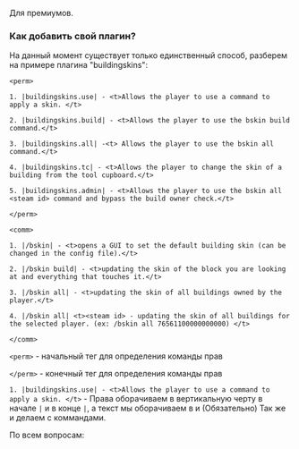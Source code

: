Для премиумов.



### Как добавить свой плагин?


На данный момент существует только единственный способ, разберем на примере плагина "buildingskins":

`<perm>`

`1. |buildingskins.use| - <t>Allows the player to use a command to apply a skin. </t>`

`2. |buildingskins.build| - <t>Allows the player to use the bskin build command.</t>`

`3. |buildingskins.all| -<t> Allows the player to use the bskin all command.</t>`

`4. |buildingskins.tc| - <t>Allows the player to change the skin of a building from the tool cupboard.</t>`

`5. |buildingskins.admin| - <t>Allows the player to use the bskin all <steam id> command and bypass the build owner check.</t>`

`</perm>`


`<comm>`

`1. |/bskin| - <t>opens a GUI to set the default building skin (can be changed in the config file).</t>`

`2. |/bskin build| - <t>updating the skin of the block you are looking at and everything that touches it.</t>`

`3. |/bskin all| - <t>updating the skin of all buildings owned by the player.</t>`

`4. |/bskin all| <t><steam id> - updating the skin of all buildings for the selected player. (ex: /bskin all 76561100000000000) </t>`

`</comm>`

`<perm>` - начальный тег для определения команды прав

`</perm>` - конечный тег для определения команды прав

`1. |buildingskins.use| - <t>Allows the player to use a command to apply a skin. </t>` - Права оборачиваем в вертикальную черту в начале `|` и  в конце `|`, а текст мы оборачиваем в <t> и </t> (Обязательно)
Так же и делаем с коммандами.

По всем вопросам: 
